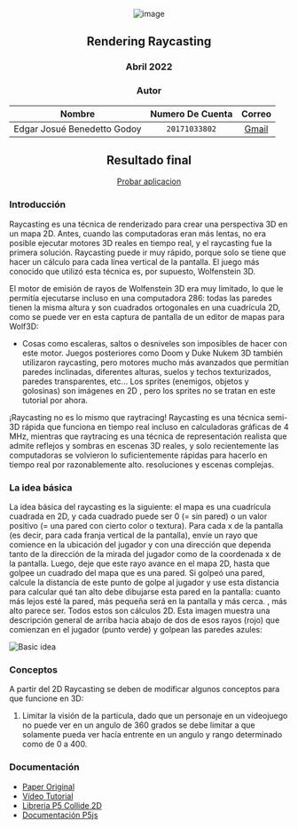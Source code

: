 <div align="center">

![image](https://drive.google.com/uc?export=view&id=1cRrTFvEG8LH-FKFpWjXIMHyIHzH7WIFZ)
    
<!-- Encabezado -->
## Rendering Raycasting
### Abril 2022
### Autor 

| Nombre | Numero De Cuenta | Correo |
|:-------------:| :-----:|:-----:|
| Edgar Josué Benedetto Godoy | `20171033802` | [Gmail](mailto:ejbg597@gmail.com) |

## Resultado final
[Probar aplicacion](https://rendering-raycasting.v)
</div>

### Introducción
Raycasting es una técnica de renderizado para crear una perspectiva 3D en un mapa 2D. Antes, cuando las computadoras eran más lentas, no era posible ejecutar motores 3D reales en tiempo real, y el raycasting fue la primera solución. Raycasting puede ir muy rápido, porque solo se tiene que hacer un cálculo para cada línea vertical de la pantalla. El juego más conocido que utilizó esta técnica es, por supuesto, Wolfenstein 3D.

El motor de emisión de rayos de Wolfenstein 3D era muy limitado, lo que le permitía ejecutarse incluso en una computadora 286: todas las paredes tienen la misma altura y son cuadrados ortogonales en una cuadrícula 2D, como se puede ver en esta captura de pantalla de un editor de mapas para Wolf3D:
* Cosas como escaleras, saltos o desniveles son imposibles de hacer con este motor. Juegos posteriores como Doom y Duke Nukem 3D también utilizaron raycasting, pero motores mucho más avanzados que permitían paredes inclinadas, diferentes alturas, suelos y techos texturizados, paredes transparentes, etc... Los sprites (enemigos, objetos y golosinas) son imágenes en 2D , pero los sprites no se tratan en este tutorial por ahora.

¡Raycasting no es lo mismo que raytracing! Raycasting es una técnica semi-3D rápida que funciona en tiempo real incluso en calculadoras gráficas de 4 MHz, mientras que raytracing es una técnica de representación realista que admite reflejos y sombras en escenas 3D reales, y solo recientemente las computadoras se volvieron lo suficientemente rápidas para hacerlo en tiempo real por razonablemente alto. resoluciones y escenas complejas.

### La idea básica 
La idea básica del raycasting es la siguiente: el mapa es una cuadrícula cuadrada en 2D, y cada cuadrado puede ser 0 (= sin pared) o un valor positivo (= una pared con cierto color o textura). Para cada x de la pantalla (es decir, para cada franja vertical de la pantalla), envíe un rayo que comience en la ubicación del jugador y con una dirección que dependa tanto de la dirección de la mirada del jugador como de la coordenada x de la pantalla. Luego, deje que este rayo avance en el mapa 2D, hasta que golpee un cuadrado del mapa que es una pared. Si golpeó una pared, calcule la distancia de este punto de golpe al jugador y use esta distancia para calcular qué tan alto debe dibujarse esta pared en la pantalla: cuanto más lejos esté la pared, más pequeña será en la pantalla y más cerca. , más alto parece ser. Todos estos son cálculos 2D. Esta imagen muestra una descripción general de arriba hacia abajo de dos de esos rayos (rojo) que comienzan en el jugador (punto verde) y golpean las paredes azules:

![Basic idea](https://lodev.org/cgtutor/images/raycastgrid.gif)

### Conceptos
A partir del 2D Raycasting se deben de modificar algunos conceptos para que funcione en 3D:
1. Limitar la visión de la particula, dado que un personaje en un videojuego no puede ver en un angulo de 360 grados se debe limitar a que solamente pueda ver hacía entrente en un angulo y rango determinado como de 0 a 400. 

### Documentación

* [Paper Original](https://lodev.org/cgtutor/raycasting.html)
* [Vídeo Tutorial](https://www.youtube.com/watch?v=vYgIKn7iDH8)
* [Libreria P5 Collide 2D](https://github.com/bmoren/p5.collide2D)
* [Documentación P5js](https://p5js.org/es/get-started/#settingUp)
